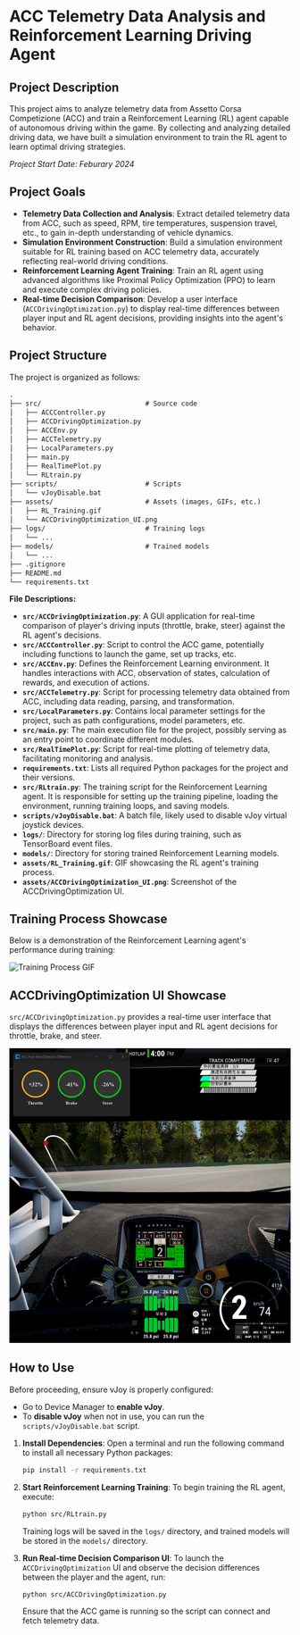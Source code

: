 # ACC Telemetry Data Analysis and Reinforcement Learning Driving Agent

## Project Description

This project aims to analyze telemetry data from Assetto Corsa Competizione (ACC) and train a Reinforcement Learning (RL) agent capable of autonomous driving within the game. By collecting and analyzing detailed driving data, we have built a simulation environment to train the RL agent to learn optimal driving strategies.

*Project Start Date: Feburary 2024*

## Project Goals

*   **Telemetry Data Collection and Analysis**: Extract detailed telemetry data from ACC, such as speed, RPM, tire temperatures, suspension travel, etc., to gain in-depth understanding of vehicle dynamics.
*   **Simulation Environment Construction**: Build a simulation environment suitable for RL training based on ACC telemetry data, accurately reflecting real-world driving conditions.
*   **Reinforcement Learning Agent Training**: Train an RL agent using advanced algorithms like Proximal Policy Optimization (PPO) to learn and execute complex driving policies.
*   **Real-time Decision Comparison**: Develop a user interface (`ACCDrivingOptimization.py`) to display real-time differences between player input and RL agent decisions, providing insights into the agent's behavior.

## Project Structure

The project is organized as follows:

```
.
├── src/                          # Source code
│   ├── ACCController.py
│   ├── ACCDrivingOptimization.py
│   ├── ACCEnv.py
│   ├── ACCTelemetry.py
│   ├── LocalParameters.py
│   ├── main.py
│   ├── RealTimePlot.py
│   └── RLtrain.py
├── scripts/                      # Scripts
│   └── vJoyDisable.bat
├── assets/                       # Assets (images, GIFs, etc.)
│   ├── RL_Training.gif
│   └── ACCDrivingOptimization_UI.png
├── logs/                         # Training logs
│   └── ...
├── models/                       # Trained models
│   └── ...
├── .gitignore
├── README.md
└── requirements.txt
```

**File Descriptions:**

*   **`src/ACCDrivingOptimization.py`**: A GUI application for real-time comparison of player's driving inputs (throttle, brake, steer) against the RL agent's decisions.
*   **`src/ACCController.py`**: Script to control the ACC game, potentially including functions to launch the game, set up tracks, etc.
*   **`src/ACCEnv.py`**: Defines the Reinforcement Learning environment. It handles interactions with ACC, observation of states, calculation of rewards, and execution of actions.
*   **`src/ACCTelemetry.py`**: Script for processing telemetry data obtained from ACC, including data reading, parsing, and transformation.
*   **`src/LocalParameters.py`**: Contains local parameter settings for the project, such as path configurations, model parameters, etc.
*   **`src/main.py`**: The main execution file for the project, possibly serving as an entry point to coordinate different modules.
*   **`src/RealTimePlot.py`**: Script for real-time plotting of telemetry data, facilitating monitoring and analysis.
*   **`requirements.txt`**: Lists all required Python packages for the project and their versions.
*   **`src/RLtrain.py`**: The training script for the Reinforcement Learning agent. It is responsible for setting up the training pipeline, loading the environment, running training loops, and saving models.
*   **`scripts/vJoyDisable.bat`**: A batch file, likely used to disable vJoy virtual joystick devices.
*   **`logs/`**: Directory for storing log files during training, such as TensorBoard event files.
*   **`models/`**: Directory for storing trained Reinforcement Learning models.
*   **`assets/RL_Training.gif`**: GIF showcasing the RL agent's training process.
*   **`assets/ACCDrivingOptimization_UI.png`**: Screenshot of the ACCDrivingOptimization UI.


## Training Process Showcase

Below is a demonstration of the Reinforcement Learning agent's performance during training:

![Training Process GIF](assets/RL_Training.gif)

## ACCDrivingOptimization UI Showcase

`src/ACCDrivingOptimization.py` provides a real-time user interface that displays the differences between player input and RL agent decisions for throttle, brake, and steer.

![ACC Driving Optimization UI](assets/ACCDrivingOptimization_UI.png)

## How to Use

Before proceeding, ensure vJoy is properly configured:
*   Go to Device Manager to **enable vJoy**.
*   To **disable vJoy** when not in use, you can run the `scripts/vJoyDisable.bat` script.

1.  **Install Dependencies**:
    Open a terminal and run the following command to install all necessary Python packages:
    ```bash
    pip install -r requirements.txt
    ```
2.  **Start Reinforcement Learning Training**:
    To begin training the RL agent, execute:
    ```bash
    python src/RLtrain.py
    ```
    Training logs will be saved in the `logs/` directory, and trained models will be stored in the `models/` directory.

3.  **Run Real-time Decision Comparison UI**:
    To launch the `ACCDrivingOptimization` UI and observe the decision differences between the player and the agent, run:
    ```bash
    python src/ACCDrivingOptimization.py
    ```
    Ensure that the ACC game is running so the script can connect and fetch telemetry data.
